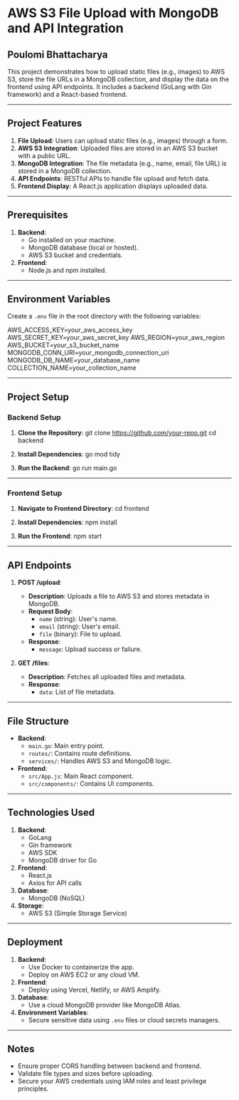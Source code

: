 # AWS S3 File Upload with MongoDB and API Integration
## Poulomi Bhattacharya

This project demonstrates how to upload static files (e.g., images) to AWS S3, store the file URLs in a MongoDB collection, and display the data on the frontend using API endpoints. It includes a backend (GoLang with Gin framework) and a React-based frontend.

---

## Project Features
1. **File Upload**: Users can upload static files (e.g., images) through a form.
2. **AWS S3 Integration**: Uploaded files are stored in an AWS S3 bucket with a public URL.
3. **MongoDB Integration**: The file metadata (e.g., name, email, file URL) is stored in a MongoDB collection.
4. **API Endpoints**: RESTful APIs to handle file upload and fetch data.
5. **Frontend Display**: A React.js application displays uploaded data.

---

## Prerequisites
1. **Backend**:
   - Go installed on your machine.
   - MongoDB database (local or hosted).
   - AWS S3 bucket and credentials.
2. **Frontend**:
   - Node.js and npm installed.

---

## Environment Variables
Create a `.env` file in the root directory with the following variables:

AWS_ACCESS_KEY=your_aws_access_key
AWS_SECRET_KEY=your_aws_secret_key
AWS_REGION=your_aws_region
AWS_BUCKET=your_s3_bucket_name
MONGODB_CONN_URI=your_mongodb_connection_uri
MONGODB_DB_NAME=your_database_name
COLLECTION_NAME=your_collection_name

---

## Project Setup
### Backend Setup
1. **Clone the Repository**:
   git clone https://github.com/your-repo.git
   cd backend

2. **Install Dependencies**:
   go mod tidy

3. **Run the Backend**:
   go run main.go

---

### Frontend Setup
1. **Navigate to Frontend Directory**:
   cd frontend

2. **Install Dependencies**:
   npm install

3. **Run the Frontend**:
   npm start

---

## API Endpoints
1. **POST /upload**:
   - **Description**: Uploads a file to AWS S3 and stores metadata in MongoDB.
   - **Request Body**:
     - `name` (string): User's name.
     - `email` (string): User's email.
     - `file` (binary): File to upload.
   - **Response**:
     - `message`: Upload success or failure.

2. **GET /files**:
   - **Description**: Fetches all uploaded files and metadata.
   - **Response**:
     - `data`: List of file metadata.

---

## File Structure
- **Backend**:
  - `main.go`: Main entry point.
  - `routes/`: Contains route definitions.
  - `services/`: Handles AWS S3 and MongoDB logic.
- **Frontend**:
  - `src/App.js`: Main React component.
  - `src/components/`: Contains UI components.

---

## Technologies Used
1. **Backend**:
   - GoLang
   - Gin framework
   - AWS SDK
   - MongoDB driver for Go
2. **Frontend**:
   - React.js
   - Axios for API calls
3. **Database**:
   - MongoDB (NoSQL)
4. **Storage**:
   - AWS S3 (Simple Storage Service)

---

## Deployment
1. **Backend**:
   - Use Docker to containerize the app.
   - Deploy on AWS EC2 or any cloud VM.
2. **Frontend**:
   - Deploy using Vercel, Netlify, or AWS Amplify.
3. **Database**:
   - Use a cloud MongoDB provider like MongoDB Atlas.
4. **Environment Variables**:
   - Secure sensitive data using `.env` files or cloud secrets managers.

---

## Notes
- Ensure proper CORS handling between backend and frontend.
- Validate file types and sizes before uploading.
- Secure your AWS credentials using IAM roles and least privilege principles.

